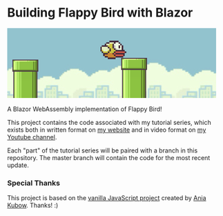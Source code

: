 # Building Flappy Bird with Blazor

![Flappy Bird Screenshot](Screenshots/GameScreenshot.png)

A Blazor WebAssembly implementation of Flappy Bird!

This project contains the code associated with my tutorial series, which exists both in written format on [my website](https://erinnmclaughlin.com) and in video format on [my Youtube channel](https://www.youtube.com/channel/UCy4M_NlMdP7a2TK2PNQioXQ).

Each "part" of the tutorial series will be paired with a branch in this repository. The master branch will contain the code for the most recent update.

### Special Thanks
This project is based on the [vanilla JavaScript project](https://github.com/kubowania/flappy-bird) created by [Ania Kubow](https://github.com/kubowania). Thanks! :)